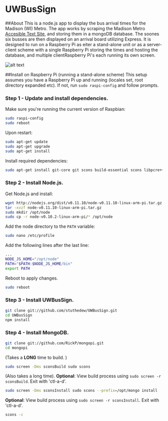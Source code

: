UWBusSign
=========

##About
This is a node.js app to display the bus arrival times for the Madison (WI) Metro. The app works by scraping the Madison Metro [Accesible Text Site](http://webwatch.cityofmadison.com/webwatch/ada.aspx), and storing them in a mongoDB database. The soones six busses are then displayed on an arrival board utilizing Express. It is designed to run on a Raspberry Pi as eiter a stand-alone unit or as a server-client scheme with a single Raspberry Pi storing the times and hosting the database, and multiple clientRaspberry Pi's each running its own screen.

![alt text](https://raw.github.com/stuthedew/UWBusSign/master/public/images/Screenshot.png "UWBus sign screenshot")


##Install on Raspberry Pi (running a stand-alone scheme)
This setup assumes you have a Raspberry Pi up and running (locales set, root directory expanded etc). If not, run `sudo raspi-config` and follow prompts.

### Step 1 - Update and install dependencies.


Make sure you're running the current version of Raspbian:
```sh
sudo raspi-config
sudo reboot
```

Upon restart:
```sh
sudo apt-get update
sudo apt-get upgrade
sudo apt-get install
```

Install required dependencies:
```sh
sudo apt-get install git-core git scons build-essential scons libpcre++-dev xulrunner-dev libboost-dev libboost-program-options-dev libboost-thread-dev libboost-filesystem-dev screen usbmount
```

### Step 2 - Install Node.js.

Get Node.js and install:
```sh
wget http://nodejs.org/dist/v0.11.10/node-v0.11.10-linux-arm-pi.tar.gz
tar -xvzf node-v0.11.10-linux-arm-pi.tar.gz
sudo mkdir /opt/node
sudo cp -r node-v0.10.2-linux-arm-pi/* /opt/node
```

Add the node directory to the `PATH` variable:
```sh
sudo nano /etc/profile
```
Add the following lines after the last line:
```sh
...
NODE_JS_HOME="/opt/node"
PATH="$PATH:$NODE_JS_HOME/bin"
export PATH
```

Reboot to apply changes.
```sh
sudo reboot
```

### Step 3 - Install UWBusSign.

```sh
git clone git://github.com/stuthedew/UWBusSign.git
cd UWBusSign
npm install
```

### Step 4 - Install MongoDB.
```sh
git clone git://github.com/RickP/mongopi.git
cd mongopi
```

(Takes a **LONG** time to build. )
```sh
sudo screen -Dms sconsBuild sudo scons 
```

(Also takes a long time).
**Optional**: View build process using `sudo screen -r sconsBuild`. Exit with 'ctl-a-d'.

```sh
sudo screen -Dms sconsInstall sudo scons --prefix=/opt/mongo install
```

**Optional**: View build process using `sudo screen -r sconsInstall`. Exit with 'ctl-a-d'.

```sh
scons -c
```

